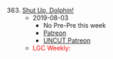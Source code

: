 363. [Shut Up, Dolphin!](https://linuxgamecast.com/2019/08/linuxgamecast-weekly-363-shut-up-dolphin/)
     * 2019-08-03
        * No Pre-Pre this week
        * [Patreon](https://www.patreon.com/posts/linuxgamecast-up-28912692)
        * [UNCUT Patreon](https://www.patreon.com/posts/lgc-weekly-363-28912650)
     * <span style="color:red">LGC Weekly:</span>
